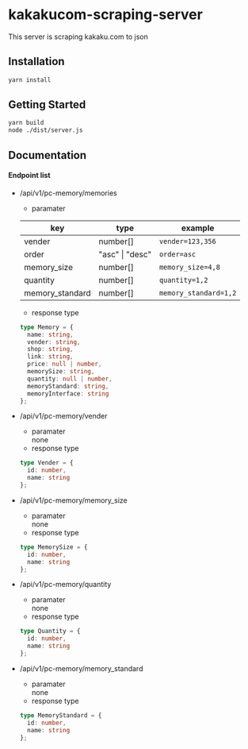 # kakakucom-scraping-server
This server is scraping kakaku.com to json

## Installation
```sh
yarn install
```

## Getting Started
```sh
yarn build
node ./dist/server.js
```

## Documentation
#### Endpoint list

- /api/v1/pc-memory/memories
  - paramater

  |key|type|example|
  |---|---|---|
  |vender|number[]|`vender=123,356`|
  |order|"asc" &#124; "desc"|`order=asc`|
  |memory_size|number[]|`memory_size=4,8`|
  |quantity|number[]|`quantity=1,2`|
  |memory_standard|number[]|`memory_standard=1,2`|

  - response type
  ```ts
  type Memory = {
    name: string,
    vender: string,
    shop: string,
    link: string,
    price: null | number,
    memorySize: string,
    quantity: null | number,
    memoryStandard: string,
    memoryInterface: string
  };
  ```

- /api/v1/pc-memory/vender
  - paramater  
    none
  - response type

  ```ts
  type Vender = {
    id: number,
    name: string
  };
  ```

- /api/v1/pc-memory/memory_size
  - paramater  
    none
  - response type

  ```ts
  type MemorySize = {
    id: number,
    name: string
  };
  ```

- /api/v1/pc-memory/quantity
  - paramater  
    none
  - response type

  ```ts
  type Quantity = {
    id: number,
    name: string
  };
  ```

- /api/v1/pc-memory/memory_standard
  - paramater  
    none
  - response type

  ```ts
  type MemoryStandard = {
    id: number,
    name: string
  };
  ```

